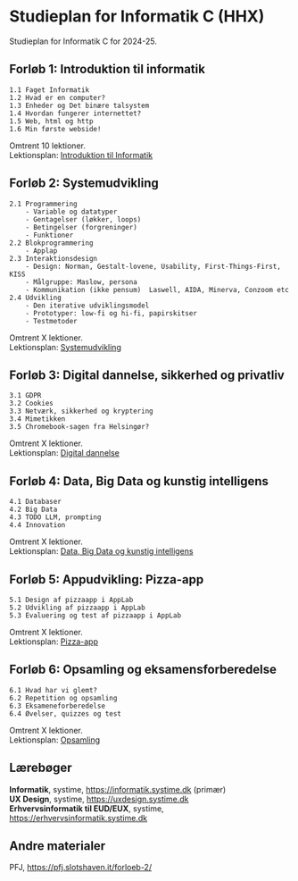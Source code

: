 # Studieplan for Informatik C (HHX)

Studieplan for Informatik C for 2024-25.

## Forløb 1: Introduktion til informatik
    1.1 Faget Informatik  
    1.2 Hvad er en computer?  
    1.3 Enheder og Det binære talsystem  
    1.4 Hvordan fungerer internettet?  
    1.5 Web, html og http  
    1.6 Min første webside!  

Omtrent 10 lektioner.  
Lektionsplan: [Introduktion til Informatik](1-informatik.md)

## Forløb 2: Systemudvikling
    2.1 Programmering
        - Variable og datatyper
        - Gentagelser (løkker, loops)
        - Betingelser (forgreninger)
        - Funktioner  
    2.2 Blokprogrammering
        - Applap
    2.3 Interaktionsdesign
        - Design: Norman, Gestalt-lovene, Usability, First-Things-First, KISS
        - Målgruppe: Maslow, persona 
        - Kommunikation (ikke pensum)  Laswell, AIDA, Minerva, Conzoom etc
    2.4 Udvikling
        - Den iterative udviklingsmodel
        - Prototyper: low-fi og hi-fi, papirskitser
        - Testmetoder
        

Omtrent X lektioner.  
Lektionsplan: [Systemudvikling](2-systemudvikling.md)

## Forløb 3: Digital dannelse, sikkerhed og privatliv
    3.1 GDPR
    3.2 Cookies
    3.3 Netværk, sikkerhed og kryptering
    3.4 Mimetikken
    3.5 Chromebook-sagen fra Helsingør?

Omtrent X lektioner.  
Lektionsplan: [Digital dannelse](3-digital-dannelse.md)

## Forløb 4: Data, Big Data og kunstig intelligens
    4.1 Databaser
    4.2 Big Data
    4.3 TODO LLM, prompting
    4.4 Innovation

Omtrent X lektioner.  
Lektionsplan: [Data, Big Data og kunstig intelligens](4-data.md)

## Forløb 5: Appudvikling: Pizza-app
    5.1 Design af pizzaapp i AppLab
    5.2 Udvikling af pizzaapp i AppLab
    5.3 Evaluering og test af pizzaapp i AppLab

Omtrent X lektioner.  
Lektionsplan: [Pizza-app](5-pizza-app.md)

## Forløb 6: Opsamling og eksamensforberedelse
    6.1 Hvad har vi glemt?
    6.2 Repetition og opsamling
    6.3 Eksameneforberedelse
    6.4 Øvelser, quizzes og test

Omtrent X lektioner.  
Lektionsplan: [Opsamling](6-opsamling.md)

## Lærebøger
**Informatik**, systime,  https://informatik.systime.dk  (primær)  
**UX Design**, systime, https://uxdesign.systime.dk  
**Erhvervsinformatik til EUD/EUX**, systime,  https://erhvervsinformatik.systime.dk  

## Andre materialer
PFJ, https://pfj.slotshaven.it/forloeb-2/
